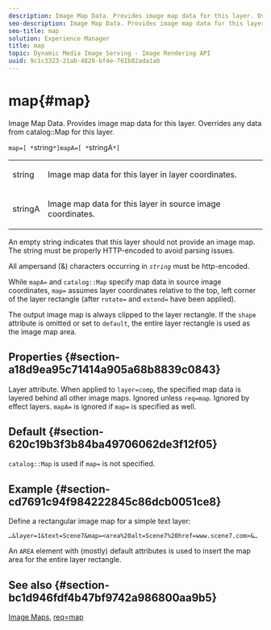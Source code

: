 ```yaml
---
description: Image Map Data. Provides image map data for this layer. Overrides any data from catalog Map for this layer.
seo-description: Image Map Data. Provides image map data for this layer. Overrides any data from catalog Map for this layer.
seo-title: map
solution: Experience Manager
title: map
topic: Dynamic Media Image Serving - Image Rendering API
uuid: 9c1c3323-21ab-4820-bf4e-761b82ada1ab
---
```


# map{#map}

Image Map Data. Provides image map data for this layer. Overrides any data from catalog::Map for this layer.

 `map=[ *`string`*]mapA=[ *`stringA`*]`

<table id="simpletable_2E32B25D5F6246A18A8AF817903877ED"> 
 <tr class="strow"> 
  <td class="stentry"> <p><span class="codeph"> <span class="varname"> string</span></span> </p></td> 
  <td class="stentry"> <p>Image map data for this layer in layer coordinates. </p></td> 
 </tr> 
 <tr class="strow"> 
  <td class="stentry"> <p><span class="codeph"> <span class="varname"> stringA</span></span> </p></td> 
  <td class="stentry"> <p>Image map data for this layer in source image coordinates. </p></td> 
 </tr> 
</table>

An empty string indicates that this layer should not provide an image map. The string must be properly HTTP-encoded to avoid parsing issues.

All ampersand (&) characters occurring in *`string`* must be http-encoded.

While `mapA=` and `catalog::Map` specify map data in source image coordinates, `map=` assumes layer coordinates relative to the top, left corner of the layer rectangle (after `rotate=` and `extend=` have been applied).

The output image map is always clipped to the layer rectangle. If the `shape` attribute is omitted or set to `default`, the entire layer rectangle is used as the image map area.

## Properties {#section-a18d9ea95c71414a905a68b8839c0843}

Layer attribute. When applied to `layer=comp`, the specified map data is layered behind all other image maps. Ignored unless `req=map`. Ignored by effect layers. `mapA=` is ignored if `map=` is specified as well.

## Default {#section-620c19b3f3b84ba49706062de3f12f05}

`catalog::Map` is used if `map=` is not specified.

## Example {#section-cd7691c94f984222845c86dcb0051ce8}

Define a rectangular image map for a simple text layer:

`…&layer=1&text=Scene7&map=<area%20alt=Scene7%20href=www.scene7.com>&…`

An `AREA` element with (mostly) default attributes is used to insert the map area for the entire layer rectangle.

## See also {#section-bc1d946fdf4b47bf9742a986800aa9b5}

[Image Maps](../../../../../is-api/http-ref/image-serving-api-ref/c-http-protocol-reference/c-syntax-and-features/r-image-maps.md#reference-ff7d1bac2a064104b0c508a81316fdab), [req=map](../../../../../is-api/http-ref/image-serving-api-ref/c-http-protocol-reference/c-command-reference/r-req/r-req.md#reference-907cdb4a97034db7ad94695f25552e76) 
